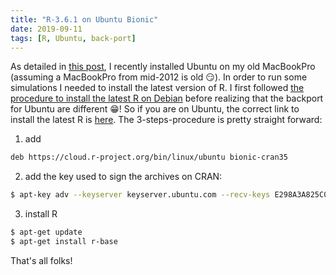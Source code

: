 ```yaml
---
title: "R-3.6.1 on Ubuntu Bionic"
date: 2019-09-11
tags: [R, Ubuntu, back-port]
---
```


As detailed in [this post](/notes/hardware/macosubuntu/), I recently installed
Ubuntu on my old MacBookPro (assuming a MacBookPro from mid-2012 is old
:smirk:). In order to run some simulations I needed to install the latest
version of R. I first followed [the procedure to install the latest R on
Debian](/notes/r/r3_6_0onbuster/) before realizing that the backport for Ubuntu
are different :grin:! So if you are on Ubuntu, the correct link to install the
latest R is [here](https://cran.r-project.org/bin/linux/ubuntu/README.html). 
The 3-steps-procedure is pretty straight forward:


1. add


```sh
deb https://cloud.r-project.org/bin/linux/ubuntu bionic-cran35
```

2. add the key used to sign the archives on CRAN:


```sh
$ apt-key adv --keyserver keyserver.ubuntu.com --recv-keys E298A3A825C0D65DFD57CBB651716619E084DAB9
```

3. install R

```sh
$ apt-get update
$ apt-get install r-base
```

That's all folks!